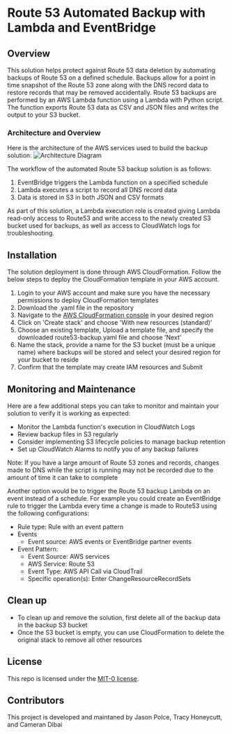 # Route 53 Automated Backup with Lambda and EventBridge

## Overview

This solution helps protect against Route 53 data deletion by automating backups of Route 53 on a defined schedule. Backups allow for a point in time snapshot of the Route 53 zone along with the DNS record data to restore records that may be removed accidentally. Route 53 backups are performed by an AWS Lambda function using a Lambda with Python script. The function exports Route 53 data as CSV and JSON files and writes the output to your S3 bucket.


### Architecture and Overview
Here is the architecture of the AWS services used to build the backup solution:
![Architecture Diagram](/img/figure1.png)

The workflow of the automated Route 53 backup solution is as follows: 
1. EventBridge triggers the Lambda function on a specified schedule 
2. Lambda executes a script to record all DNS record data 
3. Data is stored in S3 in both JSON and CSV formats

As part of this solution, a Lambda execution role is created giving Lambda read-only access to Route53 and write access to the newly created S3 bucket used for backups, as well as access to CloudWatch logs for troubleshooting.

## Installation

The solution deployment is done through AWS CloudFormation. Follow the below steps to deploy the CloudFormation template in your AWS account.
1. Login to your AWS account and make sure you have the necessary permissions to deploy CloudFormation templates
2. Download the .yaml file in the repository
3. Navigate to the [AWS CloudFormation console](https://console.aws.amazon.com/cloudformation) in your desired region
4. Click on 'Create stack' and choose 'With new resources (standard)'
5. Choose an existing template, Upload a template file, and specify the downloaded route53-backup.yaml file and choose 'Next'
6. Name the stack, provide a name for the S3 bucket (must be a unique name) where backups will be stored and select your desired region for your bucket to reside
7. Confirm that the template may create IAM resources and Submit



## Monitoring and Maintenance
Here are a few additional steps you can take to monitor and maintain your solution to verify it is working as expected:
- Monitor the Lambda function's execution in CloudWatch Logs
- Review backup files in S3 regularly
- Consider implementing S3 lifecycle policies to manage backup retention
- Set up CloudWatch Alarms to notify you of any backup failures

Note: If you have a large amount of Route 53 zones and records, changes made to DNS while the script is running may not be recorded due to the amount of time it can take to complete

Another option would be to trigger the Route 53 backup Lambda on an event instead of a schedule. For example you could create an EventBridge rule to trigger the Lambda every time a change is made to Route53 using the following configurations:
- Rule type: Rule with an event pattern
- Events
	- Event source: AWS events or EventBridge partner events
- Event Pattern:
	- Event Source: AWS services
	- AWS Service: Route 53
	- Event Type: AWS API Call via CloudTrail
	- Specific operation(s): Enter ChangeResourceRecordSets

## Clean up
- To clean up and remove the solution, first delete all of the backup data in the backup S3 bucket
- Once the S3 bucket is empty, you can use CloudFormation to delete the original stack to remove all other resources


## License
This repo is licensed under the [MIT-0 license](/LICENSE).


## Contributors
This project is developed and maintaned by Jason Polce, Tracy Honeycutt, and Cameran Dibai